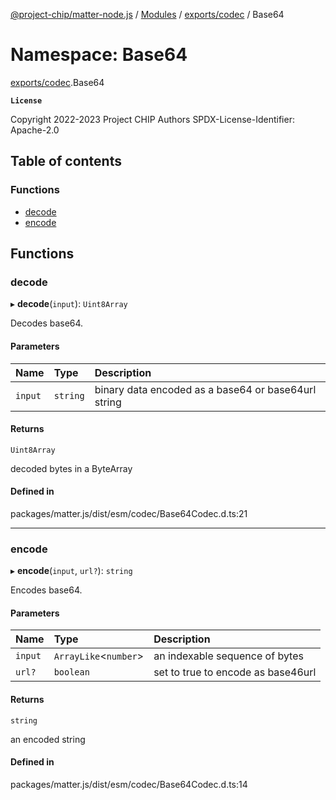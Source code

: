 [@project-chip/matter-node.js](../README.md) / [Modules](../modules.md) / [exports/codec](exports_codec.md) / Base64

# Namespace: Base64

[exports/codec](exports_codec.md).Base64

**`License`**

Copyright 2022-2023 Project CHIP Authors
SPDX-License-Identifier: Apache-2.0

## Table of contents

### Functions

- [decode](exports_codec.Base64.md#decode)
- [encode](exports_codec.Base64.md#encode)

## Functions

### decode

▸ **decode**(`input`): `Uint8Array`

Decodes base64.

#### Parameters

| Name | Type | Description |
| :------ | :------ | :------ |
| `input` | `string` | binary data encoded as a base64 or base64url string |

#### Returns

`Uint8Array`

decoded bytes in a ByteArray

#### Defined in

packages/matter.js/dist/esm/codec/Base64Codec.d.ts:21

___

### encode

▸ **encode**(`input`, `url?`): `string`

Encodes base64.

#### Parameters

| Name | Type | Description |
| :------ | :------ | :------ |
| `input` | `ArrayLike`<`number`\> | an indexable sequence of bytes |
| `url?` | `boolean` | set to true to encode as base46url |

#### Returns

`string`

an encoded string

#### Defined in

packages/matter.js/dist/esm/codec/Base64Codec.d.ts:14
